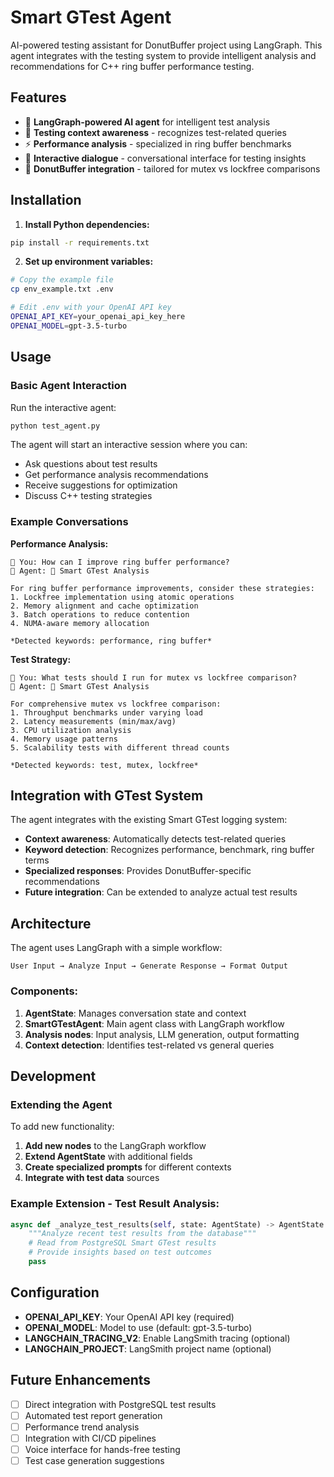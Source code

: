 # Smart GTest Agent

AI-powered testing assistant for DonutBuffer project using LangGraph. This agent integrates with the testing system to provide intelligent analysis and recommendations for C++ ring buffer performance testing.

## Features

- 🤖 **LangGraph-powered AI agent** for intelligent test analysis
- 🧪 **Testing context awareness** - recognizes test-related queries
- ⚡ **Performance analysis** - specialized in ring buffer benchmarks
- 🔄 **Interactive dialogue** - conversational interface for testing insights
- 🎯 **DonutBuffer integration** - tailored for mutex vs lockfree comparisons

## Installation

1. **Install Python dependencies:**
```bash
pip install -r requirements.txt
```

2. **Set up environment variables:**
```bash
# Copy the example file
cp env_example.txt .env

# Edit .env with your OpenAI API key
OPENAI_API_KEY=your_openai_api_key_here
OPENAI_MODEL=gpt-3.5-turbo
```

## Usage

### Basic Agent Interaction

Run the interactive agent:
```bash
python test_agent.py
```

The agent will start an interactive session where you can:
- Ask questions about test results
- Get performance analysis recommendations  
- Receive suggestions for optimization
- Discuss C++ testing strategies

### Example Conversations

**Performance Analysis:**
```
👤 You: How can I improve ring buffer performance?
🤖 Agent: 🧪 Smart GTest Analysis

For ring buffer performance improvements, consider these strategies:
1. Lockfree implementation using atomic operations
2. Memory alignment and cache optimization
3. Batch operations to reduce contention
4. NUMA-aware memory allocation

*Detected keywords: performance, ring buffer*
```

**Test Strategy:**
```
👤 You: What tests should I run for mutex vs lockfree comparison?
🤖 Agent: 🧪 Smart GTest Analysis

For comprehensive mutex vs lockfree comparison:
1. Throughput benchmarks under varying load
2. Latency measurements (min/max/avg)
3. CPU utilization analysis
4. Memory usage patterns
5. Scalability tests with different thread counts

*Detected keywords: test, mutex, lockfree*
```

## Integration with GTest System

The agent integrates with the existing Smart GTest logging system:

- **Context awareness**: Automatically detects test-related queries
- **Keyword detection**: Recognizes performance, benchmark, ring buffer terms
- **Specialized responses**: Provides DonutBuffer-specific recommendations
- **Future integration**: Can be extended to analyze actual test results

## Architecture

The agent uses LangGraph with a simple workflow:

```
User Input → Analyze Input → Generate Response → Format Output
```

### Components:

1. **AgentState**: Manages conversation state and context
2. **SmartGTestAgent**: Main agent class with LangGraph workflow
3. **Analysis nodes**: Input analysis, LLM generation, output formatting
4. **Context detection**: Identifies test-related vs general queries

## Development

### Extending the Agent

To add new functionality:

1. **Add new nodes** to the LangGraph workflow
2. **Extend AgentState** with additional fields
3. **Create specialized prompts** for different contexts
4. **Integrate with test data** sources

### Example Extension - Test Result Analysis:

```python
async def _analyze_test_results(self, state: AgentState) -> AgentState:
    """Analyze recent test results from the database"""
    # Read from PostgreSQL Smart GTest results
    # Provide insights based on test outcomes
    pass
```

## Configuration

- **OPENAI_API_KEY**: Your OpenAI API key (required)
- **OPENAI_MODEL**: Model to use (default: gpt-3.5-turbo)
- **LANGCHAIN_TRACING_V2**: Enable LangSmith tracing (optional)
- **LANGCHAIN_PROJECT**: LangSmith project name (optional)

## Future Enhancements

- [ ] Direct integration with PostgreSQL test results
- [ ] Automated test report generation
- [ ] Performance trend analysis
- [ ] Integration with CI/CD pipelines
- [ ] Voice interface for hands-free testing
- [ ] Test case generation suggestions 